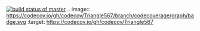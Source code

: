 [![build status of master](https://travis-ci.org/Allo0o2a/Triangle567.svg?branch=master)](https://travis-ci.org/Allo0o2a/Triangle567)  .. image:: https://codecov.io/gh/codecov/Triangle567/branch/codecoverage/graph/badge.svg
     :target: https://codecov.io/gh/codecov/Triangle567
